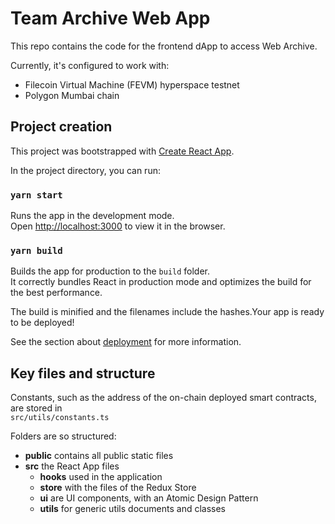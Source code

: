 # Team Archive Web App

This repo contains the code for the frontend dApp to access Web Archive.

Currently, it's configured to work with:

* Filecoin Virtual Machine (FEVM) hyperspace testnet
* Polygon Mumbai chain

## Project creation

This project was bootstrapped with [Create React App](https://github.com/facebook/create-react-app).

In the project directory, you can run:

### `yarn start`

Runs the app in the development mode.\
Open [http://localhost:3000](http://localhost:3000) to view it in the browser.

### `yarn build`

Builds the app for production to the `build` folder.\
It correctly bundles React in production mode and optimizes the build for the best performance.

The build is minified and the filenames include the hashes.Your app is ready to be deployed!

See the section about [deployment](https://facebook.github.io/create-react-app/docs/deployment) for more information.

## Key files and structure

Constants, such as the address of the on-chain deployed smart contracts, are stored in\
`src/utils/constants.ts`

Folders are so structured:

* **public** contains all public static files
* **src** the React App files
  * **hooks** used in the application
  * **store** with the files of the Redux Store
  * **ui** are UI components, with an Atomic Design Pattern
  * **utils** for generic utils documents and classes

